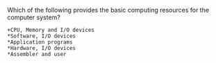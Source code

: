 Which of the following provides the basic computing resources for the computer system?

    +CPU, Memory and I/O devices
    *Software, I/O devices
    *Application programs
    *Hardware, I/O devices
    *Assembler and user

